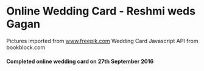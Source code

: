 # Online Wedding Card - Reshmi weds Gagan

Pictures imported from www.freepik.com
Wedding Card Javascript API from bookblock.com

#### Completed online wedding card on 27th September 2016
